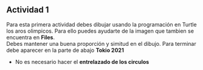 ## Actividad 1 
Para esta primera actividad debes dibujar usando la programación en Turtle los aros olimpicos. Para ello puedes ayudarte de la imagen que tambien se encuentra en **Files**.<br>
Debes mantener una buena proporción y simitud en el dibujo. Para terminar debe aparecer en la parte de abajo **Tokio 2021**

* No es necesario hacer el **entrelazado de los circulos**


